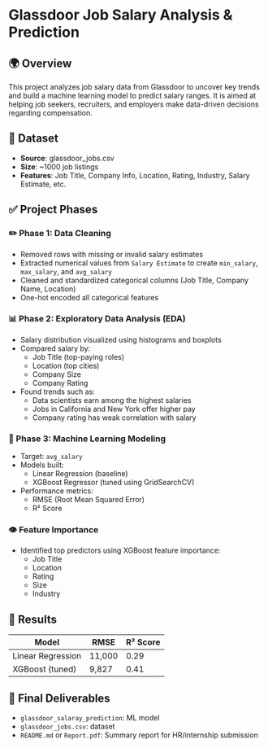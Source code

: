 # Glassdoor Job Salary Analysis & Prediction

## 🌍 Overview

This project analyzes job salary data from Glassdoor to uncover key trends and build a machine learning model to predict salary ranges. It is aimed at helping job seekers, recruiters, and employers make data-driven decisions regarding compensation.

## 🏢 Dataset

* **Source**: glassdoor_jobs.csv
* **Size**: ~1000 job listings
* **Features**: Job Title, Company Info, Location, Rating, Industry, Salary Estimate, etc.

## ✅ Project Phases

### ✏️ Phase 1: Data Cleaning

* Removed rows with missing or invalid salary estimates
* Extracted numerical values from `Salary Estimate` to create `min_salary`, `max_salary`, and `avg_salary`
* Cleaned and standardized categorical columns (Job Title, Company Name, Location)
* One-hot encoded all categorical features

### 📊 Phase 2: Exploratory Data Analysis (EDA)

* Salary distribution visualized using histograms and boxplots
* Compared salary by:
  * Job Title (top-paying roles)
  * Location (top cities)
  * Company Size
  * Company Rating
* Found trends such as:
  * Data scientists earn among the highest salaries
  * Jobs in California and New York offer higher pay
  * Company rating has weak correlation with salary

### 🤖 Phase 3: Machine Learning Modeling

* Target: `avg_salary`
* Models built:
  * Linear Regression (baseline)
  * XGBoost Regressor (tuned using GridSearchCV)
* Performance metrics:
  * RMSE (Root Mean Squared Error)
  * R² Score

### 👁️ Feature Importance

* Identified top predictors using XGBoost feature importance:
  * Job Title
  * Location
  * Rating
  * Size
  * Industry

## 🚀 Results

| Model             | RMSE   | R² Score |
| ----------------- | ------ | -------- |
| Linear Regression | 11,000 | 0.29     |
| XGBoost (tuned)   | 9,827  | 0.41     |

## 📆 Final Deliverables

* `glassdoor_salaray_prediction`: ML model
* `glassdoor_jobs.csv`: dataset
* `README.md` or `Report.pdf`: Summary report for HR/internship submission



